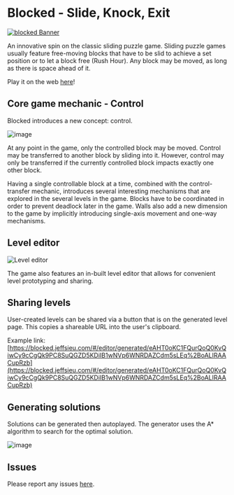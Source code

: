 # Blocked - Slide, Knock, Exit

[![blocked Banner](https://user-images.githubusercontent.com/8487294/158229495-cfc9b831-e0e2-421a-ae19-1266204788c6.png)](https://www.youtube.com/watch?v=on9iqcS6-x4)

An innovative spin on the classic sliding puzzle game. Sliding puzzle games usually feature free-moving blocks that have to be slid to achieve a set position or to let a block free (Rush Hour). Any block may be moved, as long as there is space ahead of it.

Play it on the web [here](https://blocked.jeffsieu.com)!

## Core game mechanic - Control

Blocked introduces a new concept: control.

![image](https://user-images.githubusercontent.com/8487294/158158649-224bb5dc-fd0c-469e-be6a-fa91971b6ad1.png)

At any point in the game, only the controlled block may be moved. Control may be transferred to another block by sliding into it. However, control may only be transferred if the currently controlled block impacts exactly one other block.

Having a single controllable block at a time, combined with the control-transfer mechanic, introduces several interesting mechanisms that are explored in the several levels in the game. Blocks have to be coordinated in order to prevent deadlock later in the game. Walls also add a new dimension to the game by implicitly introducing single-axis movement and one-way mechanisms.

## Level editor

![Level editor](https://user-images.githubusercontent.com/8487294/158159303-53808f51-b956-4370-8264-4ea64c2ca374.png)

The game also features an in-built level editor that allows for convenient level prototyping and sharing.

## Sharing levels

User-created levels can be shared via a button that is on the generated level page. This copies a shareable URL into the user's clipboard.

Example link:
[https://blocked.jeffsieu.com/#/editor/generated/eAHT0oKC1FQurQoQ0KvQiwCy9cCgQk9PC8SuQGZD5KDiIB1wNVp6WNRDAZCdm5sLEq%2BoALIRAACupRzb](https://blocked.jeffsieu.com/#/editor/generated/eAHT0oKC1FQurQoQ0KvQiwCy9cCgQk9PC8SuQGZD5KDiIB1wNVp6WNRDAZCdm5sLEq%2BoALIRAACupRzb)

## Generating solutions

Solutions can be generated then autoplayed. The generator uses the A\* algorithm to search for the optimal solution.

![image](https://user-images.githubusercontent.com/8487294/158224455-fd787d04-35c8-4573-80eb-0a07aac54239.png)

## Issues

Please report any issues [here](https://github.com/jeffsieu/blocked/issues/new).
